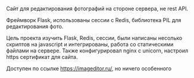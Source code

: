 Сайт для редактирования фотографий на стороне сервера, не rest API.  

Фреймворк Flask, использованы сессии с Redis, библиотека PIL для редактирования фото.  

Цель проекта изучить Flask, Redis, сессии, были написаны несолько скриптов на javascript и интегрированы, работа со статическими файлами на сервере.
Также конфигурировал nginx с unicorn, настроил https сертификат для сайта.  

Доступен по ссылке https://imageditor.ru/, но ничего особенного  
